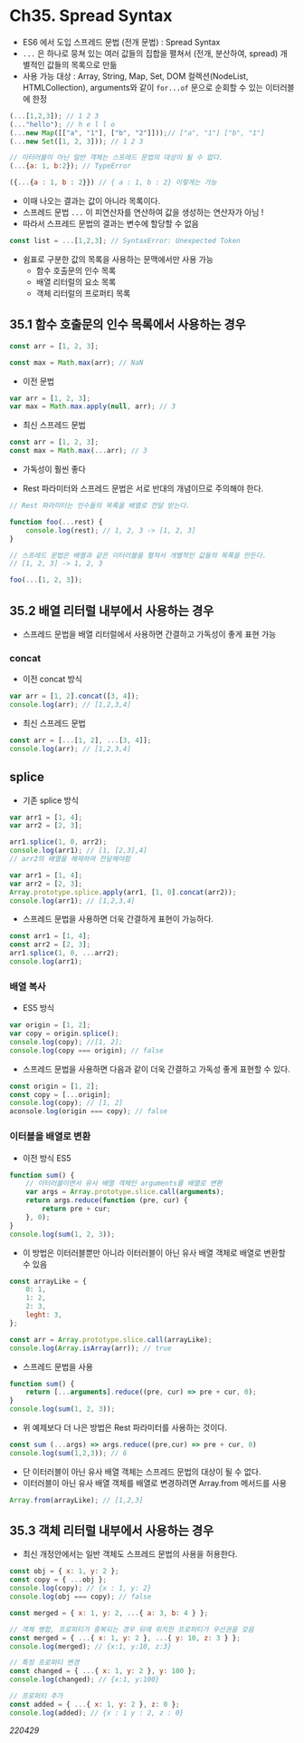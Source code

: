 # Ch35. Spread Syntax

- ES6 에서 도입 스프레드 문법 (전개 문법) : Spread Syntax
- `...` 은 하나로 뭉쳐 있는 여러 값들의 집합을 펼쳐서 (전개, 분산하여, spread) 개별적인 값들의 목록으로 만듦
- 사용 가능 대상 : Array, String, Map, Set, DOM 컬렉션(NodeList, HTMLCollection), arguments와 같이 `for...of` 문으로 순회할 수 있는 이터러블에 한정

```js
(...[1,2,3]); // 1 2 3
(..."hello"); // h e l l o
(...new Map([["a", "1"], ["b", "2"]]));// ["a", "1"] ["b", "1"]
(...new Set([1, 2, 3])); // 1 2 3

// 이터러블이 아닌 일반 객체는 스프레드 문법의 대상이 될 수 없다.
(...{a: 1, b:2}); // TypeError

({...{a : 1, b : 2}}) // { a : 1, b : 2} 이렇게는 가능

```

- 이때 나오는 결과는 값이 아니라 목록이다.
- 스프레드 문법 `...` 이 피연산자를 연산하여 값을 생성하는 연산자가 아님 !
- 따라서 스프레드 문법의 결과는 변수에 할당할 수 없음

```js
const list = ...[1,2,3]; // SyntaxError: Unexpected Token
```

- 쉼표로 구분한 값의 목록을 사용하는 문맥에서만 사용 가능
  - 함수 호출문의 인수 목록
  - 배열 리터럴의 요소 목록
  - 객체 리터럴의 프로퍼티 목록

## 35.1 함수 호출문의 인수 목록에서 사용하는 경우

```js
const arr = [1, 2, 3];

const max = Math.max(arr); // NaN
```

- 이전 문법

```js
var arr = [1, 2, 3];
var max = Math.max.apply(null, arr); // 3
```

- 최신 스프레드 문법

```js
const arr = [1, 2, 3];
const max = Math.max(...arr); // 3
```

- 가독성이 훨씬 좋다

- Rest 파라미터와 스프레드 문법은 서로 반대의 개념이므로 주의해야 한다.

```js
// Rest 파라미터는 인수들의 목록을 배열로 전달 받는다.

function foo(...rest) {
	console.log(rest); // 1, 2, 3 -> [1, 2, 3]
}

// 스프레드 문법은 배열과 같은 이터러블을 펼쳐서 개별적인 값들의 목록을 만든다.
// [1, 2, 3] -> 1, 2, 3

foo(...[1, 2, 3]);
```

## 35.2 배열 리터럴 내부에서 사용하는 경우

- 스프레드 문법을 배열 리터럴에서 사용하면 간결하고 가독성이 좋게 표현 가능

### concat

- 이전 concat 방식

```js
var arr = [1, 2].concat([3, 4]);
console.log(arr); // [1,2,3,4]
```

- 최신 스프레드 문법

```js
const arr = [...[1, 2], ...[3, 4]];
console.log(arr); // [1,2,3,4]
```

## splice

- 기존 splice 방식

```js
var arr1 = [1, 4];
var arr2 = [2, 3];

arr1.splice(1, 0, arr2);
console.log(arr1); // [1, [2,3],4]
// arr2의 배열을 해제하여 전달해야함
```

```js
var arr1 = [1, 4];
var arr2 = [2, 3];
Array.prototype.splice.apply(arr1, [1, 0].concat(arr2));
console.log(arr1); // [1,2,3,4]
```

- 스프레드 문법을 사용하면 더욱 간결하게 표현이 가능하다.

```js
const arr1 = [1, 4];
const arr2 = [2, 3];
arr1.splice(1, 0, ...arr2);
console.log(arr1);
```

### 배열 복사

- ES5 방식

```js
var origin = [1, 2];
var copy = origin.splice();
console.log(copy); //[1, 2];
console.log(copy === origin); // false
```

- 스프레드 문법을 사용하면 다음과 같이 더욱 간결하고 가독성 좋게 표현할 수 있다.

```js
const origin = [1, 2];
const copy = [...origin];
console.log(copy); // [1, 2]
aconsole.log(origin === copy); // false
```

### 이터블을 배열로 변환

- 이전 방식 ES5

```js
function sum() {
	// 이터러블이면서 유사 배열 객체인 arguments를 배열로 변환
	var args = Array.prototype.slice.call(arguments);
	return args.reduce(function (pre, cur) {
		return pre + cur;
	}, 0);
}
console.log(sum(1, 2, 3));
```

- 이 방법은 이터러블뿐만 아니라 이터러블이 아닌 유사 배열 객체로 배열로 변환할 수 있음

```js
const arrayLike = {
	0: 1,
	1: 2,
	2: 3,
	leght: 3,
};

const arr = Array.prototype.slice.call(arrayLike);
console.log(Array.isArray(arr)); // true
```

- 스프레드 문법을 사용

```js
function sum() {
	return [...arguments].reduce((pre, cur) => pre + cur, 0);
}
console.log(sum(1, 2, 3));
```

- 위 예제보다 더 나은 방법은 Rest 파라미터를 사용하는 것이다.

```js
const sum (...args) => args.reduce((pre,cur) => pre + cur, 0)
console.log(sum(1,2,3)); // 6
```

- 단 이터러블이 아닌 유사 배열 객체는 스프레드 문법의 대상이 될 수 없다.
- 이터러블이 아닌 유사 배열 객체를 배열로 변경하려면 Array.from 메서드를 사용

```js
Array.from(arrayLike); // [1,2,3]
```

## 35.3 객체 리터럴 내부에서 사용하는 경우

- 최신 개정안에서는 일반 객체도 스프레드 문법의 사용을 허용한다.

```js
const obj = { x: 1, y: 2 };
const copy = { ...obj };
console.log(copy); // {x : 1, y: 2}
console.log(obj === copy); // false

const merged = { x: 1, y: 2, ...{ a: 3, b: 4 } };
```

```js
// 객체 병합, 프로퍼티가 중복되는 경우 뒤에 위치한 프로퍼티가 우선권을 갖음
const merged = { ...{ x: 1, y: 2 }, ...{ y: 10, z: 3 } };
console.log(merged); // {x:1, y:10, z:3}

// 특정 프로퍼티 변경
const changed = { ...{ x: 1, y: 2 }, y: 100 };
console.log(changed); // {x:1, y:100}

// 프로퍼티 추가
const added = { ...{ x: 1, y: 2 }, z: 0 };
console.log(added); // {x : 1 y : 2, z : 0}
```

_220429_
